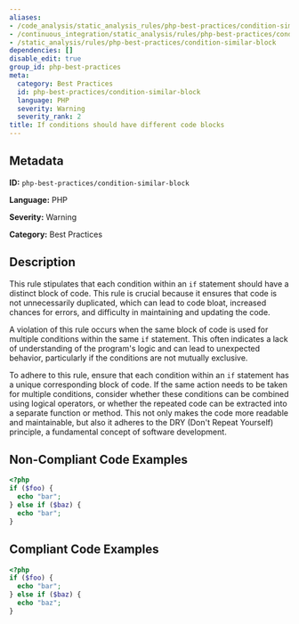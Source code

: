 ```yaml
---
aliases:
- /code_analysis/static_analysis_rules/php-best-practices/condition-similar-block
- /continuous_integration/static_analysis/rules/php-best-practices/condition-similar-block
- /static_analysis/rules/php-best-practices/condition-similar-block
dependencies: []
disable_edit: true
group_id: php-best-practices
meta:
  category: Best Practices
  id: php-best-practices/condition-similar-block
  language: PHP
  severity: Warning
  severity_rank: 2
title: If conditions should have different code blocks
---
```

<!--  SOURCED FROM https://github.com/DataDog/datadog-static-analyzer-rule-docs -->


## Metadata
**ID:** `php-best-practices/condition-similar-block`

**Language:** PHP

**Severity:** Warning

**Category:** Best Practices

## Description
This rule stipulates that each condition within an `if` statement should have a distinct block of code. This rule is crucial because it ensures that code is not unnecessarily duplicated, which can lead to code bloat, increased chances for errors, and difficulty in maintaining and updating the code.

A violation of this rule occurs when the same block of code is used for multiple conditions within the same `if` statement. This often indicates a lack of understanding of the program's logic and can lead to unexpected behavior, particularly if the conditions are not mutually exclusive.

To adhere to this rule, ensure that each condition within an `if` statement has a unique corresponding block of code. If the same action needs to be taken for multiple conditions, consider whether these conditions can be combined using logical operators, or whether the repeated code can be extracted into a separate function or method. This not only makes the code more readable and maintainable, but also it adheres to the DRY (Don't Repeat Yourself) principle, a fundamental concept of software development.

## Non-Compliant Code Examples
```php
<?php
if ($foo) {
  echo "bar";
} else if ($baz) {
  echo "bar";
}
```

## Compliant Code Examples
```php
<?php
if ($foo) {
  echo "bar";
} else if ($baz) {
  echo "baz";
}
```

